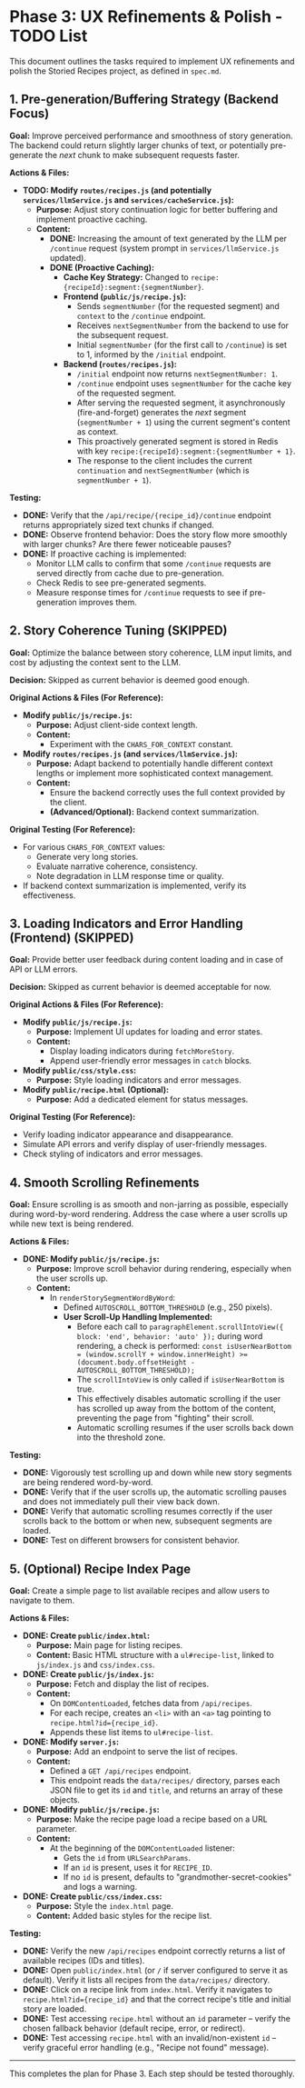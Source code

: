 # Phase 3: UX Refinements & Polish - TODO List

This document outlines the tasks required to implement UX refinements and polish the Storied Recipes project, as defined in `spec.md`.

## 1. Pre-generation/Buffering Strategy (Backend Focus)

**Goal:** Improve perceived performance and smoothness of story generation. The backend could return slightly larger chunks of text, or potentially pre-generate the *next* chunk to make subsequent requests faster.

**Actions & Files:**

*   **TODO: Modify `routes/recipes.js` (and potentially `services/llmService.js` and `services/cacheService.js`):**
    *   **Purpose:** Adjust story continuation logic for better buffering and implement proactive caching.
    *   **Content:**
        *   **DONE:** Increasing the amount of text generated by the LLM per `/continue` request (system prompt in `services/llmService.js` updated).
        *   **DONE (Proactive Caching):**
            *   **Cache Key Strategy:** Changed to `recipe:{recipeId}:segment:{segmentNumber}`.
            *   **Frontend (`public/js/recipe.js`):**
                *   Sends `segmentNumber` (for the requested segment) and `context` to the `/continue` endpoint.
                *   Receives `nextSegmentNumber` from the backend to use for the subsequent request.
                *   Initial `segmentNumber` (for the first call to `/continue`) is set to 1, informed by the `/initial` endpoint.
            *   **Backend (`routes/recipes.js`):**
                *   `/initial` endpoint now returns `nextSegmentNumber: 1`.
                *   `/continue` endpoint uses `segmentNumber` for the cache key of the requested segment.
                *   After serving the requested segment, it asynchronously (fire-and-forget) generates the *next* segment (`segmentNumber + 1`) using the current segment's content as context.
                *   This proactively generated segment is stored in Redis with key `recipe:{recipeId}:segment:{segmentNumber + 1}`.
                *   The response to the client includes the current `continuation` and `nextSegmentNumber` (which is `segmentNumber + 1`).

**Testing:**

*   **DONE:** Verify that the `/api/recipe/{recipe_id}/continue` endpoint returns appropriately sized text chunks if changed.
*   **DONE:** Observe frontend behavior: Does the story flow more smoothly with larger chunks? Are there fewer noticeable pauses?
*   **DONE:** If proactive caching is implemented:
    *   Monitor LLM calls to confirm that some `/continue` requests are served directly from cache due to pre-generation.
    *   Check Redis to see pre-generated segments.
    *   Measure response times for `/continue` requests to see if pre-generation improves them.

## 2. Story Coherence Tuning (SKIPPED)

**Goal:** Optimize the balance between story coherence, LLM input limits, and cost by adjusting the context sent to the LLM.

**Decision:** Skipped as current behavior is deemed good enough.

**Original Actions & Files (For Reference):**

*   **Modify `public/js/recipe.js`:**
    *   **Purpose:** Adjust client-side context length.
    *   **Content:**
        *   Experiment with the `CHARS_FOR_CONTEXT` constant.
*   **Modify `routes/recipes.js` (and `services/llmService.js`):**
    *   **Purpose:** Adapt backend to potentially handle different context lengths or implement more sophisticated context management.
    *   **Content:**
        *   Ensure the backend correctly uses the full context provided by the client.
        *   **(Advanced/Optional):** Backend context summarization.

**Original Testing (For Reference):**

*   For various `CHARS_FOR_CONTEXT` values:
    *   Generate very long stories.
    *   Evaluate narrative coherence, consistency.
    *   Note degradation in LLM response time or quality.
*   If backend context summarization is implemented, verify its effectiveness.

## 3. Loading Indicators and Error Handling (Frontend) (SKIPPED)

**Goal:** Provide better user feedback during content loading and in case of API or LLM errors.

**Decision:** Skipped as current behavior is deemed acceptable for now.

**Original Actions & Files (For Reference):**

*   **Modify `public/js/recipe.js`:**
    *   **Purpose:** Implement UI updates for loading and error states.
    *   **Content:**
        *   Display loading indicators during `fetchMoreStory`.
        *   Append user-friendly error messages in `catch` blocks.
*   **Modify `public/css/style.css`:**
    *   **Purpose:** Style loading indicators and error messages.
*   **Modify `public/recipe.html` (Optional):**
    *   **Purpose:** Add a dedicated element for status messages.

**Original Testing (For Reference):**

*   Verify loading indicator appearance and disappearance.
*   Simulate API errors and verify display of user-friendly messages.
*   Check styling of indicators and error messages.

## 4. Smooth Scrolling Refinements

**Goal:** Ensure scrolling is as smooth and non-jarring as possible, especially during word-by-word rendering. Address the case where a user scrolls up while new text is being rendered.

**Actions & Files:**

*   **DONE: Modify `public/js/recipe.js`:**
    *   **Purpose:** Improve scroll behavior during rendering, especially when the user scrolls up.
    *   **Content:**
        *   In `renderStorySegmentWordByWord`:
            *   Defined `AUTOSCROLL_BOTTOM_THRESHOLD` (e.g., 250 pixels).
            *   **User Scroll-Up Handling Implemented:**
                *   Before each call to `paragraphElement.scrollIntoView({ block: 'end', behavior: 'auto' });` during word rendering, a check is performed:
                  `const isUserNearBottom = (window.scrollY + window.innerHeight) >= (document.body.offsetHeight - AUTOSCROLL_BOTTOM_THRESHOLD);`
                *   The `scrollIntoView` is only called if `isUserNearBottom` is true.
                *   This effectively disables automatic scrolling if the user has scrolled up away from the bottom of the content, preventing the page from "fighting" their scroll.
                *   Automatic scrolling resumes if the user scrolls back down into the threshold zone.

**Testing:**

*   **DONE:** Vigorously test scrolling up and down while new story segments are being rendered word-by-word.
*   **DONE:** Verify that if the user scrolls up, the automatic scrolling pauses and does not immediately pull their view back down.
*   **DONE:** Verify that automatic scrolling resumes correctly if the user scrolls back to the bottom or when new, subsequent segments are loaded.
*   **DONE:** Test on different browsers for consistent behavior.

## 5. (Optional) Recipe Index Page

**Goal:** Create a simple page to list available recipes and allow users to navigate to them.

**Actions & Files:**

*   **DONE: Create `public/index.html`:**
    *   **Purpose:** Main page for listing recipes.
    *   **Content:** Basic HTML structure with a `ul#recipe-list`, linked to `js/index.js` and `css/index.css`.
*   **DONE: Create `public/js/index.js`:**
    *   **Purpose:** Fetch and display the list of recipes.
    *   **Content:**
        *   On `DOMContentLoaded`, fetches data from `/api/recipes`.
        *   For each recipe, creates an `<li>` with an `<a>` tag pointing to `recipe.html?id={recipe_id}`.
        *   Appends these list items to `ul#recipe-list`.
*   **DONE: Modify `server.js`:**
    *   **Purpose:** Add an endpoint to serve the list of recipes.
    *   **Content:**
        *   Defined a `GET /api/recipes` endpoint.
        *   This endpoint reads the `data/recipes/` directory, parses each JSON file to get its `id` and `title`, and returns an array of these objects.
*   **DONE: Modify `public/js/recipe.js`:**
    *   **Purpose:** Make the recipe page load a recipe based on a URL parameter.
    *   **Content:**
        *   At the beginning of the `DOMContentLoaded` listener:
            *   Gets the `id` from `URLSearchParams`.
            *   If an `id` is present, uses it for `RECIPE_ID`.
            *   If no `id` is present, defaults to "grandmother-secret-cookies" and logs a warning.
*   **DONE: Create `public/css/index.css`:**
    *   **Purpose:** Style the `index.html` page.
    *   **Content:** Added basic styles for the recipe list.

**Testing:**

*   **DONE:** Verify the new `/api/recipes` endpoint correctly returns a list of available recipes (IDs and titles).
*   **DONE:** Open `public/index.html` (or `/` if server configured to serve it as default). Verify it lists all recipes from the `data/recipes/` directory.
*   **DONE:** Click on a recipe link from `index.html`. Verify it navigates to `recipe.html?id={recipe_id}` and that the correct recipe's title and initial story are loaded.
*   **DONE:** Test accessing `recipe.html` without an `id` parameter – verify the chosen fallback behavior (default recipe, error, or redirect).
*   **DONE:** Test accessing `recipe.html` with an invalid/non-existent `id` – verify graceful error handling (e.g., "Recipe not found" message).

---

This completes the plan for Phase 3. Each step should be tested thoroughly.
